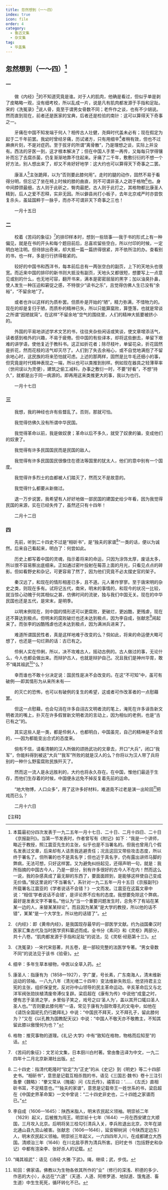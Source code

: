 ```yaml
---
title: 忽然想到（一～四）
index: true
icon: file
order: 4
category:
  - 鲁迅文集
  - 杂文集
tag:  
  - 华盖集
---
```


## 忽然想到（一～四）[^①]

### 一

　　做《内经》[^②]的不知道究竟是谁。对于人的肌肉，他确是看过，但似乎单是剥了皮略略一观，没有细考校，所以乱成一片，说是凡有肌肉都发源于手指和足趾。宋的《洗冤录》[^③]说人骨，竟至于谓男女骨数不同；老仵作之谈，也有不少胡说。然而直到现在，前者还是医家的宝典，后者还是检验的南针：这可以算得天下奇事之一。

　　牙痛在中国不知发端于何人？相传古人壮健，尧舜时代盖未必有；现在假定为起于二千年前罢。我幼时曾经牙痛，历试诸方，只有用细辛[^④]者稍有效，但也不过麻痹片刻，不是对症药。至于拔牙的所谓“离骨散”，乃是理想之谈，实际上并没有。西法的牙医一到，这才根本解决了；但在中国人手里一再传，又每每只学得镶补而忘了去腐杀菌，仍复渐渐地靠不住起来。牙痛了二千年，敷敷衍衍的不想一个好方法，别人想出来了，却又不肯好好地学：这大约也可以算得天下奇事之二罢。

　　康圣人[^⑤]主张跪拜，以为“否则要此膝何用”。走时的腿的动作，固然不易于看得分明，但忘记了坐在椅上时候的膝的曲直，则不可谓非圣人之疏于格物[^⑥]也。身中间脖颈最细，古人则于此斫之，臀肉最肥，古人则于此打之，其格物都比康圣人精到，后人之爱不忍释，实非无因。所以僻县尚打小板子，去年北京戒严时亦尝恢复杀头，虽延国粹于一脉乎，而亦不可谓非天下奇事之三也！

　　一月十五日

### 二

　　校着《苦闷的象征》[^⑦]的排印样本时，想到一些琐事──我于书的形式上有一种偏见，就是在书的开头和每个题目前后，总喜欢留些空白，所以付印的时候，一定明白地注明。但待排出奇来，却大抵一篇一篇挤得很紧，并不依所注的办。查看别的书，也一样，多是行行挤得极紧的。

　　较好的中国书和西洋书，每本前后总有一两张空白的副页，上下的天地头也很宽。而近来中国的排印的新书则大抵没有副页，天地头又都很短，想要写上一点意见或别的什么，也无地可容，翻开书来，满本是密密层层的黑字；加以油臭扑鼻，使人发生一种压迫和窘促之感，不特很少“读书之乐”，且觉得仿佛人生已没有“余裕”，“不留余地”了。

　　或者也许以这样的为质朴罢。但质朴是开始的“陋”，精力弥满，不惜物力的。现在的却是复归于陋，而质朴的精神已失，所以只能算窳败，算堕落，也就是常谈之所谓“因陋就简”。在这样“不留余地”空气的围绕里，人们的精神大抵要被挤小的。

　　外国的平易地讲述学术文艺的书，往往夹杂些闲话或笑谈，使文章增添活气，读者感到格外的兴趣，不易于疲倦。但中国的有些译本，却将这些删去，单留下艰难的讲学语，使他复近于教科书。这正如折花者；除尽枝叶，单留花朵，折花固然是折花，然而花枝的活气却灭尽了。人们到了失去余裕心，或不自觉地满抱了不留余地心时，这民族的将来恐怕就可虑。上述的那两样，固然是比牛毛还细小的事，但究竟是时代精神表现之一端，所以也可以类推到别样。例如现在器具之轻薄草率（世间误以为灵便），建筑之偷工减料，办事之敷衍一时，不要“好看”，不想“持久”，就都是出于同一病源的。即再用这来类推更大的事，我以为也行。

　　一月十七日

### 三

　　我想，我的神经也许有些瞀乱了。否则，那就可怕。

　　我觉得仿佛久没有所谓中华民国。

　　我觉得革命以前，我是做奴隶；革命以后不多久，就受了奴隶的骗，变成他们的奴隶了。

　　我觉得有许多民国国民而是民国的敌人。

　　我觉得有许多民国国民很像住在德法等国里的犹太人，他们的意中别有一个国度。

　　我觉得许多烈士的血都被人们踏灭了，然而又不是故意的。

　　我觉得什么都要从新做过。

　　退一万步说罢，我希望有人好好地做一部民国的建国史给少年看，因为我觉得民国的来源，实在已经失传了，虽然还只有十四年！

　　二月十二日

### 四

　　先前，听到二十四史不过是“相斫书”，是“独夫的家谱[^⑧]”一类的话，便以为诚然。后来自己看起来，明白了：何尝如此。

　　历史上都写着中国的灵魂，指示着将来的命运，只因为涂饰太厚，废话太多，所以很不容易察出底细来。正如通过密叶投射在莓苔上面的月光，只看见点点的碎影。但如看野史和杂记，可更容易了然了，因为他们究竟不必太摆史官的架子。

　　秦汉远了，和现在的情形相差已多，且不道。元人著作寥寥。至于唐宋明的杂史之类，则现在多有。试将记五代，南宋，明末的事情的，和现今的状况一比较，就当惊心动魄于何其相似之甚，仿佛时间的流驶，独与我们中国无关。现在的中华民国也还是五代，是宋末，是明季。

　　以明末例现在，则中国的情形还可以更腐败，更破烂，更凶酷，更残虐，现在还不算达到极点。但明末的腐败破烂也还未达到极点，因为李自成，张献忠[^⑨]闹起来了。而张李的凶酷残虐也还未达到极点，因为满洲兵进来了。

　　难道所谓国民性者，真是这样地难于改变的么？倘如此，将来的命运便大略可想了，也还是一句烂熟的话：古已有之。

　　伶俐人实在伶俐，所以，决不攻难古人，摇动古例的。古人做过的事，无论什么，今人也都会做出来。而辩护古人，也就是辩护自己。况且我们是神州华胄，敢不“绳其祖武[^⑩]”么？

　　幸而谁也不敢十分决定说：国民性是决不会改变的。在这“不可知”中，虽可有破例──即其情形为从来所未有──

　　的灭亡的恐怖，也可以有破例的复生的希望，这或者可作改革者的一点慰藉罢。

　　但这一点慰藉，也会勾消在许多自诩古文明者流的笔上，淹死在许多诬告新文明者流的嘴上，扑灭在许多假冒新文明者流的言动上，因为相似的老例，也是“古已有之”的。

　　其实这些人是一类，都是伶俐人，也都明白，中国虽完，自己的精神是不会苦的，──因为都能变出合式的态度来。

　　倘有不信，请看清朝的汉人所做的颂扬武功的文章去，开口“大兵”，闭口“我军”，你能料得到被这“大兵”“我军”所败的就是汉人的么？你将以为汉人带了兵将别的一种什么野蛮腐败民族歼灭了。

　　然而这一流人是永远胜利的，大约也将永久存在。在中国，惟他们最适于生存，而他们生存着的时候，中国便永远免不掉反复着先前的运命。

　　“地大物博，人口众多”，用了这许多好材料，难道竟不过老是演一出轮回[^⑾]把戏而已么？

　　二月十六日

【注释】

[^①]:本篇最初分四次发表于一九二五年一月十七日、二十日、二月十四日、二十日《京报副刊》。当第一节发表时，作者曾写有《附记》如下：“我是一个讲师，略近于教授，照江震亚先生的主张，似乎也是不当署名的。但我也曾用几个假名发表过文章，后来却有人诘责我逃避责任；况且这回又带些攻击态度，所以终于署名了。但所署的也不是真名字；但也近于真名字，仍有露出讲师马脚的弊病，无法可想，只好这样罢。又为避免纠纷起见，还得声明一句，就是：我所指摘的中国古今人，乃是一部分，别有许多很好的古今人不在内！然而这么一说，我的杂感真成了最无聊的东西了，要面面顾到，是能够这样使自己变成无价值。”按这里说的“不当署名”，系针对一九二五年一月十五日《京报副刊》所载署名江震亚的《学者说话不会错？》一文而发。江震亚在这篇文章中说：“相信‘学者说话不会错’，是评论界不应有的态度。我想要免除这个弊病，最好是发表文字不署名。”他认为“当一个重要问题发生时，总免不了有站在某某一边的人，来替某某辩论”。而且因为某某“是大学的教授，所以他的话不错”，某某“是一个大学生，所以他的话错了”。

[^②]:《内经》：即《黄帝内经》，是我国现存最早的一部医学文献。约为战国秦汉时医家汇集古代及当时医学资料纂述而成。全书分《素问》和《灵枢》两部分，共十八卷。“肌肉都发源于手指和足趾”的说法，见《灵枢·经筋第十三》。

[^③]:《洗冤录》--宋代宋慈著，共五卷，是一部较完整的法医学专著。“男女骨数不同”的说法见于该书《验骨》。

[^④]:细辛：多年生草本植物，中医以全草入药。

[^⑤]:康圣人：指康有为（1858—1927），字广厦，号长素，广东南海人，清末维新运动的领袖。一八九八年（清光绪二十四年）变法维新失败后，他坚持君主立宪的主张，组织保皇党，反对孙中山领导的民主革命运动。辛亥革命后又与北洋军阀张勋扶植清废帝溥仪复辟。梁启超在《康有为传》中说他“成童之时，便有志于圣贤之学，乡里俗子笑之，戏号之曰‘圣人为’，盖以其开口辄曰圣人圣人也。”“否则要此膝何用”一语，常见于康有为鼓吹尊孔的文电中，如他在《请饬全国祀孔仍行跪拜礼》中说：“中国民不拜天，又不拜孔子，留此膝何为？”又在《以孔教为国教配天议》中说：“中国人不敬天亦不敬教主，不知其留此膝以傲慢何为也？”

[^⑥]:格物：推究事物的道理。《礼记·大学》中有“致知在格物，物格而后知至”的话。

[^⑦]:《苦闷的象征》：文艺论文集，日本厨川白村著。曾由鲁迅译为中文，一九二四年十二月北京新潮社出版。

[^⑧]:二十四史：指清代乾隆时“钦定”为“正史”的从《史记》到《明史》等二十四部史书。“相斫书”，意思是记载互相杀戮的书，语见《三国志·魏书》卷十三注引鱼豢《魏略》：“豢又常从（隗禧）问《左氏传》，禧答曰：‘……《左氏》直相斫书耳，不足精意也。’”“独夫的家谱”，意思是记载帝王一姓世系的书，梁启超在《中国史界革命案》一文中曾说：“二十四史非史也，二十四姓之家谱而已。”

[^⑨]:李自成（1606—1645）：陕西米脂人，明末农民起义领袖。明崇祯二年（1629）起义，后被推为闯王。明崇祯十七年（1644）一月在西安建立大顺国，三月攻入北京。后明将吴三桂勾引清兵入关，李兵败退出北京，次年在湖北通山县九宫山被害。张献忠（1606—1646），延安柳树涧（今陕西定边东）人，明末农民起义领袖。明崇祯三年起义，一六四四年入川，在成都建立大西国。清顺治三年（1646）在川北盐亭界为清兵所害。旧时史书（包括野史和杂记）中都有渲染李、张好杀人的记载。

[^⑩]:“绳其祖武”：语见《诗经·大雅·下武》。绳，继续；武，步伐。

[^⑾]: 轮回：佛家语。佛教以为生物各依其所作的“业”（修行的深浅、积德的多少、作恶的大小），永远在“六道”（天道、人道、阿修罗道、地狱道、饿鬼道、畜生道）中生生死死，循环转化不已。
